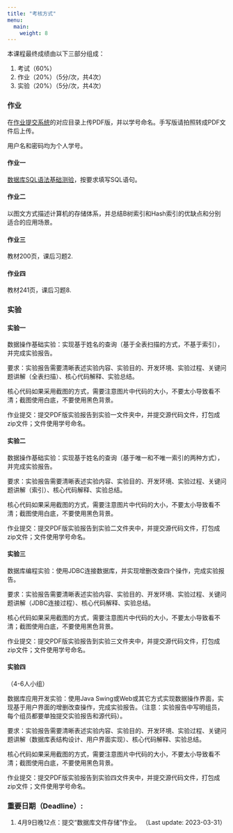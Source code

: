 ```yaml
---
title: "考核方式"
menu:
  main:
    weight: 8
---
```


本课程最终成绩由以下三部分组成：

1. 考试（60%）
1. 作业（20%）（5分/次，共4次）
1. 实验（20%）（5分/次，共4次）


### 作业 

在[作业提交系统](https://db-s23.nihds.com)的对应目录上传PDF版，并以学号命名。手写版请拍照转成PDF文件后上传。

用户名和密码均为个人学号。

#### 作业一

[数据库SQL语法基础测验](../homework/sql-1/file/DB_SQL.docx)，按要求填写SQL语句。

#### 作业二

以图文方式描述计算机的存储体系，并总结B树索引和Hash索引的优缺点和分别适合的应用场景。

#### 作业三

教材200页，课后习题2.

#### 作业四

教材241页，课后习题8.

### 实验

#### 实验一

数据操作基础实验：实现基于姓名的查询（基于全表扫描的方式，不基于索引），并完成实验报告。

要求：实验报告需要清晰表述实验内容、实验目的、开发环境、实验过程、关键问题讲解（全表扫描）、核心代码解释、实验总结。

核心代码如果采用截图的方式，需要注意图片中代码的大小，不要太小导致看不清；截图使用白底，不要使用黑色背景。

作业提交：提交PDF版实验报告到实验一文件夹中，并提交源代码文件，打包成zip文件；文件使用学号命名。

#### 实验二

数据操作基础实验：实现基于姓名的查询（基于唯一和不唯一索引的两种方式），并完成实验报告。

要求：实验报告需要清晰表述实验内容、实验目的、开发环境、实验过程、关键问题讲解（索引）、核心代码解释、实验总结。

核心代码如果采用截图的方式，需要注意图片中代码的大小，不要太小导致看不清；截图使用白底，不要使用黑色背景。

作业提交：提交PDF版实验报告到实验二文件夹中，并提交源代码文件，打包成zip文件；文件使用学号命名。

#### 实验三

数据库编程实验：使用JDBC连接数据库，并实现增删改查四个操作，完成实验报告。

要求：实验报告需要清晰表述实验内容、实验目的、开发环境、实验过程、关键问题讲解（JDBC连接过程）、核心代码解释、实验总结。

核心代码如果采用截图的方式，需要注意图片中代码的大小，不要太小导致看不清；截图使用白底，不要使用黑色背景。

作业提交：提交PDF版实验报告到实验三文件夹中，并提交源代码文件，打包成zip文件；文件使用学号命名。

#### 实验四

（4-6人小组）

数据库应用开发实验：使用Java Swing或Web或其它方式实现数据操作界面，实现基于用户界面的增删改查操作，完成实验报告。（注意：实验报告中写明组员，每个组员都要单独提交实验报告和源代码）。

要求：实验报告需要清晰表述实验内容、实验目的、开发环境、实验过程、关键问题讲解（数据库表结构设计、用户界面实现）、核心代码解释、实验总结。

核心代码如果采用截图的方式，需要注意图片中代码的大小，不要太小导致看不清；截图使用白底，不要使用黑色背景。

作业提交：提交PDF版实验报告到实验四文件夹中，并提交源代码文件，打包成zip文件；文件使用学号命名。



### 重要日期（Deadline）:


1. 4月9日晚12点：提交“数据库文件存储”作业。 （Last update: 2023-03-31）